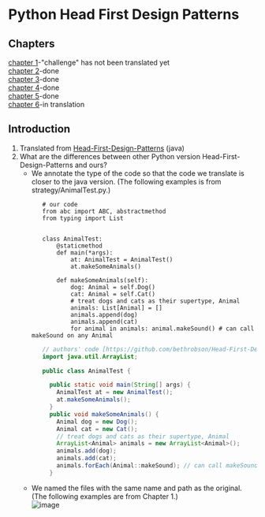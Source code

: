# Python Head First Design Patterns  
## Chapters  
[chapter 1](https://github.com/rebuild-123/Python-Head-First-Design-Patterns/tree/main/strategy)-"challenge" has not been translated yet  
[chapter 2](https://github.com/rebuild-123/Python-Head-First-Design-Patterns/tree/main/observer)-done  
[chapter 3](https://github.com/rebuild-123/Python-Head-First-Design-Patterns/tree/main/decorator)-done  
[chapter 4](https://github.com/rebuild-123/Python-Head-First-Design-Patterns/tree/main/factory)-done  
[chapter 5](https://github.com/rebuild-123/Python-Head-First-Design-Patterns/tree/main/singleton)-done  
[chapter 6](https://github.com/rebuild-123/Python-Head-First-Design-Patterns/tree/main/command)-in translation  
  
## Introduction  
1. Translated from [Head-First-Design-Patterns](https://github.com/bethrobson/Head-First-Design-Patterns) (java)  
2. What are the differences between other Python version Head-First-Design-Patterns and ours?  
     - We annotate the type of the code so that the code we translate is closer to the java version. (The following examples is from strategy/AnimalTest.py.)   
         ```python3
            # our code
            from abc import ABC, abstractmethod
            from typing import List


            class AnimalTest:
                @staticmethod
                def main(*args):
                    at: AnimalTest = AnimalTest()
                    at.makeSomeAnimals()

                def makeSomeAnimals(self):
                    dog: Animal = self.Dog()
                    cat: Animal = self.Cat()
                    # treat dogs and cats as their supertype, Animal
                    animals: List[Animal] = []
                    animals.append(dog)
                    animals.append(cat)
                    for animal in animals: animal.makeSound() # can call makeSound on any Animal
         ```
         ```java
            // authors' code [https://github.com/bethrobson/Head-First-Design-Patterns/blob/master/src/headfirst/designpatterns/strategy/AnimalTest.java]
            import java.util.ArrayList;

            public class AnimalTest {

              public static void main(String[] args) {
                AnimalTest at = new AnimalTest();
                at.makeSomeAnimals();
              }
              public void makeSomeAnimals() {
                Animal dog = new Dog();
                Animal cat = new Cat();
                // treat dogs and cats as their supertype, Animal
                ArrayList<Animal> animals = new ArrayList<Animal>();
                animals.add(dog);
                animals.add(cat);
                animals.forEach(Animal::makeSound); // can call makeSound on any Animal
              }
         ```
     - We named the files with the same name and path as the original. (The following examples are from Chapter 1.)  
          ![image](https://user-images.githubusercontent.com/57841111/182039744-241d304f-9159-4019-bf11-8e798d4041ce.png)


